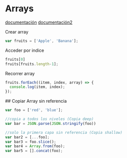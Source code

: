 # Arrays
[documentación](https://devdocs.io/javascript/global_objects/array)
[documentación2](https://developer.mozilla.org/es/docs/Web/JavaScript/Referencia/Objetos_globales/Array)

Crear array
```javaScript
var fruits = ['Apple', 'Banana'];
```
Acceder por indice
```javaScript
fruits[0]
fruits[fruits.length-1];
```

Recorrer array
```javaScript
fruits.forEach((item, index, array) => {
  console.log(item, index);
});
```

## Copiar Array sin referencia
 ```javaScript
 var foo = ['red', 'blue'];

 //copia a todos los niveles (Copia deep)
var bar = JSON.parse(JSON.stringify(foo))

//solo la primera capa sin referencia (Copia shallow)
var bar2 = [...foo];
var bar3 = foo.slice();
var bar4 = Array.from(foo);
var bar5 = [].concat(foo);
```

